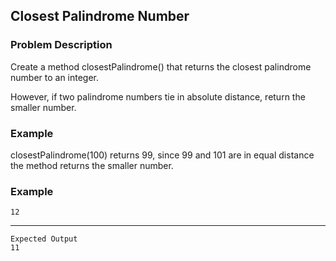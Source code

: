## Closest Palindrome Number

### Problem Description
Create a method closestPalindrome() that returns the closest palindrome number to an integer.

However, if two palindrome numbers tie in absolute distance, return the smaller number.

### Example
closestPalindrome(100) returns 99, since 99 and 101 are in equal distance the method returns the smaller number.

### Example
    12
----
    Expected Output
    11